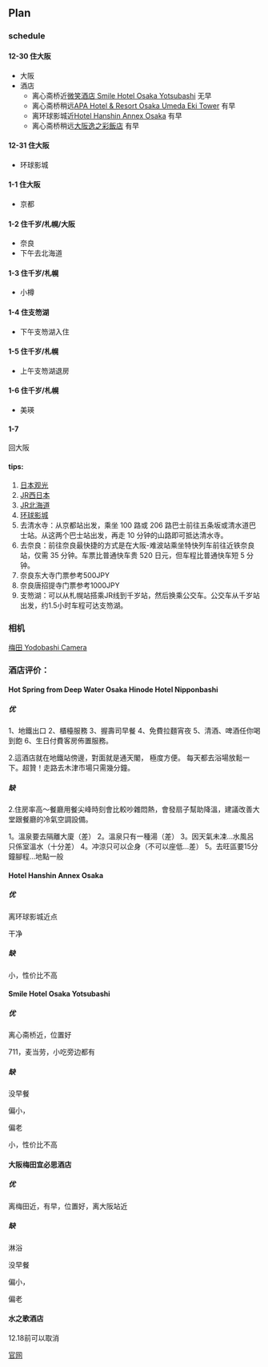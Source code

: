 ## Plan

### schedule

#### 12-30 住大阪

- 大阪
- 酒店
  - 离心斋桥近[微笑酒店 Smile Hotel Osaka Yotsubashi](https://www.booking.com/hotel/jp/sumairuhoteruda-ban-si-tuqiao-da-ban-fu-da-ban-shi.zh-tw.html?label=zh-cn-hk-booking-desktop-kUBcryhoJW_L7CtpFyV*5AS654267613622%3Apl%3Ata%3Ap1%3Ap2%3Aac%3Aap%3Aneg%3Afi%3Atikwd-65526620%3Alp2344%3Ali%3Adec%3Adm&sid=f7f3e2fa8069628da254b624364cad89&gclid=Cj0KCQjwveK4BhD4ARIsAKy6pMJSAkNGJqb6G4cTrwEjKRNjQhC8HrH-5kelI-i-00nn6Ji3j1F-r28aAmyfEALw_wcB&aid=2311236&ucfs=1&arphpl=1&checkin=2024-12-30&checkout=2025-01-01&group_adults=2&req_adults=2&no_rooms=1&group_children=0&req_children=0&all_sr_blocks=841458902_397036055_2_0_0&highlighted_blocks=841458902_397036055_2_0_0&matching_block_id=841458902_397036055_2_0_0&sr_pri_blocks=841458902_397036055_2_0_0__3480000&from_list=1) 无早
  - 离心斋桥稍远[APA Hotel & Resort Osaka Umeda Eki Tower](https://www.booking.com/hotel/jp/apahoteru-amp-rizoto-da-ban-mei-tian-yi-tawa.zh-tw.html?label=zh-cn-hk-booking-desktop-kUBcryhoJW_L7CtpFyV*5AS654267613622%3Apl%3Ata%3Ap1%3Ap2%3Aac%3Aap%3Aneg%3Afi%3Atikwd-65526620%3Alp2344%3Ali%3Adec%3Adm&sid=f7f3e2fa8069628da254b624364cad89&gclid=Cj0KCQjwveK4BhD4ARIsAKy6pMJSAkNGJqb6G4cTrwEjKRNjQhC8HrH-5kelI-i-00nn6Ji3j1F-r28aAmyfEALw_wcB&aid=2311236&ucfs=1&arphpl=1&checkin=2024-12-30&checkout=2025-01-01&group_adults=2&req_adults=2&no_rooms=1&group_children=0&req_children=0&all_sr_blocks=876869519_401379477_2_2_0&highlighted_blocks=876869519_401379477_2_2_0&matching_block_id=876869519_401379477_2_2_0&sr_pri_blocks=876869519_401379477_2_2_0__2891700&from_list=1) 有早
  - 离环球影城近[Hotel Hanshin Annex Osaka](https://www.booking.com/hotel/jp/hanshin-annex-osaka.zh-tw.html?label=zh-cn-hk-booking-desktop-kUBcryhoJW_L7CtpFyV*5AS654267613622%3Apl%3Ata%3Ap1%3Ap2%3Aac%3Aap%3Aneg%3Afi%3Atikwd-65526620%3Alp2344%3Ali%3Adec%3Adm&sid=f7f3e2fa8069628da254b624364cad89&gclid=Cj0KCQjwveK4BhD4ARIsAKy6pMJSAkNGJqb6G4cTrwEjKRNjQhC8HrH-5kelI-i-00nn6Ji3j1F-r28aAmyfEALw_wcB&aid=2311236&ucfs=1&arphpl=1&checkin=2024-12-30&checkout=2025-01-01&group_adults=2&req_adults=2&no_rooms=1&group_children=0&req_children=0&from_list=1) 有早
  - 离心斋桥稍远[大阪逸之彩飯店](https://www.booking.com/hotel/jp/hinode.zh-tw.html?aid=311096&label=hinode-D1cXSx2fyAhzVMwQ1wOzdgS626004831328%3Apl%3Ata%3Ap1%3Ap2%3Aac%3Aap%3Aneg%3Afi%3Atikwd-470332734374%3Alp2344%3Ali%3Adec%3Adm%3Appccp%3DUmFuZG9tSVYkc2RlIyh9YV19IumoQ3O5dbraWvQH4JY&sid=eddab8f524b2705baeda8ac8574d8a60&age=0;all_sr_blocks=244540219_375699025_0_2_0;checkin=2024-12-30;checkout=2025-01-01;dest_id=-240905;dest_type=city;dist=0;group_adults=2;group_children=0;hapos=1;highlighted_blocks=244540219_375699025_0_2_0;hpos=1;matching_block_id=244540219_375699025_0_2_0;no_rooms=1;req_adults=2;req_children=0;room1=A%2CA;sb_price_type=total;sr_pri_blocks=244540219_375699025_0_2_0__4371408;srepoch=1729751890;srpvid=01ee2ea6b5550ab8;type=total;ucfs=1&) 有早

#### 12-31 住大阪

- 环球影城

#### 1-1 住大阪

- 京都

#### 1-2 住千岁/札幌/大阪

- 奈良
- 下午去北海道

#### 1-3 住千岁/札幌

- 小樽

#### 1-4 住支笏湖

- 下午支笏湖入住

#### 1-5 住千岁/札幌

- 上午支笏湖退房

#### 1-6 住千岁/札幌

- 美瑛

#### 1-7

回大阪

#### tips:

1. [日本观光](https://www.japan-travel.cn/destinations/kansai/kyoto/ ) 
2. [JR西日本](https://www.westjr.co.jp/global/sc/ticket/pass/kansai/#routes)
3. [JR北海道](https://www.jrhokkaido.co.jp/global/cn/ticket/railpass/index.html#noboribetsu)
4. [环球影城](https://www.usj.co.jp/web/zh/cn/travel)
5. 去清水寺：从京都站出发，乘坐 100 路或 206 路巴士前往五条坂或清水道巴士站。从这两个巴士站出发，再走 10 分钟的山路即可抵达清水寺。
6. 去奈良：前往奈良最快捷的方式是在大阪-难波站乘坐特快列车前往近铁奈良站，仅需 35 分钟。车票比普通快车贵 520 日元，但车程比普通快车短 5 分钟。
7. 奈良东大寺门票参考500JPY
8. 奈良唐招提寺门票参考1000JPY
9. 支笏湖：可以从札幌站搭乘‌JR线到‌千岁站，然后换乘‌公交车。公交车从千岁站出发，约1.5小时车程可达‌支笏湖。





### 相机

[梅田 Yodobashi Camera](https://www.yodobashi.com/category/19055/?word=X-T50)　

### 酒店评价：

#### Hot Spring from Deep Water Osaka Hinode Hotel Nipponbashi

##### 优

1、地鐵出口 2、櫃檯服務 3、握壽司早餐 4、免費拉麵宵夜 5、清酒、啤酒任你喝到飽 6、生日付費客房佈置服務。

2.這酒店就在地鐵站傍邊，對面就是通天閣， 極度方便。 每天都去浴場放鬆一下。超贊！走路去木津市場只需幾分鐘。

##### 缺

2.住房率高～餐廳用餐尖峰時刻會比較吵雜悶熱，會發扇子幫助降溫，建議改善大堂跟餐廳的冷氣空調設備。

1。溫泉要去隔離大廈（差） 2。溫泉只有一種湯（差） 3。因天氣未凁…水風呂只係室溫水（十分差） 4。冲涼只可以企身（不可以座低…差） 5。去旺區要15分鐘腳程…地點一般





#### Hotel Hanshin Annex Osaka

##### 优

离环球影城近点

干净

##### 缺

小，性价比不高



#### Smile Hotel Osaka Yotsubashi

##### 优

离心斋桥近，位置好

711，麦当劳，小吃旁边都有

##### 缺

没早餐

偏小，

偏老

小，性价比不高



#### 大阪梅田宜必思酒店

##### 优

离梅田近，有早，位置好，离大阪站近

##### 缺

淋浴

没早餐

偏小，

偏老

#### 水之歌酒店

12.18前可以取消

[官网](https://www.mizunouta.com/cn/access/)

 

## 
